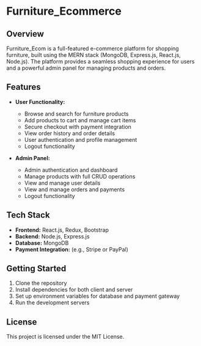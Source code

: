 # Furniture_Ecommerce

## Overview

Furniture_Ecom is a full-featured e-commerce platform for shopping furniture, built using the MERN stack (MongoDB, Express.js, React.js, Node.js). The platform provides a seamless shopping experience for users and a powerful admin panel for managing products and orders.

## Features

- **User Functionality:**

  - Browse and search for furniture products
  - Add products to cart and manage cart items
  - Secure checkout with payment integration
  - View order history and order details
  - User authentication and profile management
  - Logout functionality

- **Admin Panel:**
  - Admin authentication and dashboard
  - Manage products with full CRUD operations
  - View and manage user details
  - View and manage orders and payments
  - Logout functionality

## Tech Stack

- **Frontend:** React.js, Redux, Bootstrap
- **Backend:** Node.js, Express.js
- **Database:** MongoDB
- **Payment Integration:** (e.g., Stripe or PayPal)

## Getting Started

1. Clone the repository
2. Install dependencies for both client and server
3. Set up environment variables for database and payment gateway
4. Run the development servers

## License

This project is licensed under the MIT License.
